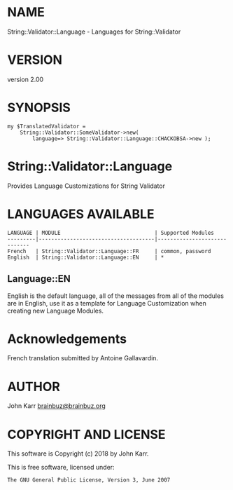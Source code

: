 # NAME

String::Validator::Language - Languages for String::Validator

# VERSION

version 2.00

# SYNOPSIS

    my $TranslatedValidator =
        String::Validator::SomeValidator->new(
            language=> String::Validator::Language::CHACKOBSA->new );

# String::Validator::Language

Provides Language Customizations for String Validator

# LANGUAGES AVAILABLE

    LANGUAGE | MODULE                              | Supported Modules
    ---------|-------------------------------------|-----------------------------
    French   | String::Validator::Language::FR     | common, password
    English  | String::Validator::Language::EN     | *

## Language::EN

English is the default language, all of the messages from all of the modules
are in English, use it as a template for Language Customization when creating
new Language Modules.

# Acknowledgements

French translation submitted by Antoine Gallavardin.

# AUTHOR

John Karr <brainbuz@brainbuz.org>

# COPYRIGHT AND LICENSE

This software is Copyright (c) 2018 by John Karr.

This is free software, licensed under:

    The GNU General Public License, Version 3, June 2007
